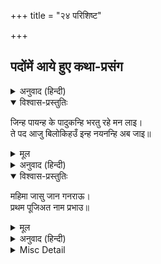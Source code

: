 +++
title = "२४ परिशिष्ट"

+++


## पदोंमें आये हुए कथा-प्रसंग


<details><summary>अनुवाद (हिन्दी)</summary>

पद-संख्या ३—कालकूट-विष—  
देवता और असुरोंने एक बार मेरु-पर्वतकी मथानी और शेषनागका दण्ड बनाकर समुद्रका मन्थन किया। उसमें सबसे पहले हलाहल विष निकला और उसने दसों दिशाओंको अपनी ज्वालासे व्याप्त कर दिया। फिर तो देवता और असुर सभी त्राहि-त्राहि करने लगे। सबोंने मिलकर विचारा कि बिना भक्तवत्सल भगवान् शंकरके इस महाघातक विषसे त्राण पाना कठिन है। इसलिये उन्होंने एक साथ आर्त्त-स्वरसे भगवान् शंकरको पुकारा। भक्त-आर्तिहर करुणामय भगवान् शंकर शीघ्र ही प्रकट हुए और उनको भयभीत देखकर हलाहल विषको उठाकर पान कर गये। परन्तु शीघ्र ही उन्हें स्मरण हुआ कि हृदयमें तो ईश्वर अपनी अखिल सृष्टिके साथ विराजमान हैं, इसलिये उन्होंने उस विषको कण्ठसे नीचे नहीं उतरने दिया। उस विघ्नके प्रभावसे उनका कण्ठ नीला हो गया और दोषपूर्ण वह विष भगवान् का भूषण बन गया तभीसे शिव ‘नीलकण्ठ’ कहलाने लगे।  
त्रिपुर-वध—  
तारक नामका एक असुर था। उसके तीन पुत्र हुए—तारकाक्ष, विद्युन्माली और कमललोचन। उन तीनोंने महाघोर तप करके ब्रह्माजी और शिवजीको प्रसन्न किया तथा उनसे अन्तरिक्षके तीन पुरोंका अधिकार प्राप्त किया। अधिकारमदसे उन्मत्त वे असुर फिर नाना प्रकारके अत्याचार करने लगे। उनके उपद्रवसे सारा विश्व काँप उठा और देवतालोग पीड़ित हो उठे। अन्तमें सबोंने मिलकर विष्णुभगवान् की अध्यक्षतामें भगवान् शंकरका स्तवन किया। शिवजी शीघ्र प्रकट हुए और एक ही बाणमें तीनों पुरोंका विध्वंस कर तीनों राक्षसोंका नाश किया। तबसे इनका नाम ‘त्रिपुरारि’ पड़ा।  
काशी-मुक्ति—  
काशीमें मृत्यु-समय जीवमात्रको श्रीशंकर ‘राम-नाम’ का मन्त्र देते हैं, जिससे उनकी मुक्ति हो जाती है।  
कामरिपु (मदन-दहन)—  
सती-दाहके पश्चात् भगवान् शंकर हिमालय-पर्वतके प्रान्तरमें एक निर्जन स्थानमें समाधिमग्न हो गये। उसी समय सतीने पार्वतीके रूपमें हिमाचल नामक पर्वतराजके घर जन्म लिया। उधर तारकासुरके अत्याचारके मारे समस्त देवताओंके साथ इन्द्रके नाकोंदम आ गया। तारकासुरके वधके विषयमें यह निश्चय था कि यह महादेवके पुत्रके द्वारा मारा जायगा। परन्तु भगवान् शंकर समाधिमग्न थे, इसलिये उन्हें बड़ी चिन्ता हुई। क्योंकि तारकासुरका अत्याचार असह्य हो रहा था। अतः उन्होंने कामदेवको महादेवका ध्यान तोड़नेके लिये भेजा।  
इधर पार्वती, किशोरावस्थाको प्राप्त हो तथा नारदमुनिके मुखसे यह भविष्यवाणी सुनकर कि भूतभावन महादेव ही उसके पति होंगे, नित्य उसी हिमालय-पर्वतपर ध्यानावस्थित शंकरकी पूजा करने जाती थी। एक दिन जैसे ही पार्वती श्रीशंकरके चरणोंमें सुमन-अर्घ्य दे रही थी कि कामदेव अपने सहचर वसन्तको लेकर पहुँचा। उसने पुष्प-बाणको चढ़ाकर चाहा कि भगवान् शंकरको निशाना बनावें कि इतनेमें महादेवकी समाधि टूटी और उन्होंने सामने कामदेवको पुष्प-बाण चढ़ाते हुए देखा। यह देखना ही था और उधर देवता अन्तरिक्षमें यह कहनेहीको थे कि ‘प्रभो! क्रोधको शान्त कीजिये, शान्त कीजिये’ कि इतनेमें शंकरका तीसरा नेत्र खुला और कामदेव जलकर भस्म हो गया। तभीसे शिवका ‘कामारि’, ‘मदनरिपु’ आदि नाम पड़ा।  
७—गुणनिधि-उद्धार—  
गुणनिधि नामका एक ब्राह्मण बड़ा चोर था। वह एक दिन किसी शिव-मन्दिरमें सोनेके घंटेको चुरानेके लिये गया। घंटा कुछ उँचे था और वह आसानीसे वहाँतक पहुँच न पाता था; इसलिये वह शिवलिंगपर चढ़ गया। इतनेमें भोलेबाबा वहाँ प्रकट हो गये और बोले—‘वर माँग, हम तुझपर अत्यन्त प्रसन्न हैं। तूने आज मुझपर अपना सब कुछ चढ़ा दिया है।’ भगवान् शंकरकी कृपासे गुणनिधि शिवलोकका अधिकारी हुआ।  
१०—हरिचरण-पूत—गंगा—  
एक बार विष्णुभगवान् वामनरूप धारण कर राजा बलिके द्वार गये और उससे उन्होंने तीन पग पृथ्वी दानमें माँगी तथा दानमें प्राप्त तीन पग पृथ्वी नापनेके लिये अपना विशाल ब्रह्माण्डव्यापी शरीर बनाया। उस समय ब्रह्माजीने भगवान् के उन चरणोंको धोकर अपने कमण्डलुमें रख लिया था, वही जल गंगाके प्रवाहके रूपमें अवतरित हुआ। इसी कारण गंगाको ‘हरिचरण-पूत’ कहा गया है।  
१२—पाथोधि-घटसंभव—  
समुद्रके किनारे एक जोड़ा टिटिहरीका रहता था। उनके अंडे समुद्र बराबर बहा ले जाता था। सन्तान-वियोगसे एक बार उनको समुद्रके ऊपर क्रोध हो आया और अपने चोंचमें बालू भर-भरकर वे लगे समुद्रको भरनेकी चेष्टा करने। उसी अवसरपर अगस्त्य ऋषि कहींसे वहाँ आ निकले और पक्षियोंकी आर्त्तदशाको देखकर उनका हृदय दयासे द्रवित हो उठा। उन्होंने तत्काल ही उन्हें सान्त्वना देते हुए समुद्रको उठाकर ‘ॐ राम’ मन्त्रका उच्चारण तीन बार करते हुए आचमन कर लिया।  
१५—असुर-नाशिनी—  
मार्कण्डेयपुराणमें महिषासुर, चण्ड-मुण्ड और शुम्भ-निशुम्भ नामक प्रबल पराक्रमी तथा घोर कर्म करनेवाले दैत्योंकी कथा मिलती है। इनसे एक बार जब त्रिलोकी त्रस्त होकर त्राण पानेके लिये अति व्याकुल हो उठी, तब सब देवताओंने ब्रह्मा, विष्णु और महेशके साथ भगवती महामाया आदिशक्तिकी स्तुतिकर आह्वान किया। महामायाने प्रकट होकर इन असुरोंका संहारकर त्रिलोकीकी प्रजाके दुःखको दूरकर देवताओंको निर्भय किया।  
१७—भगीरथ-नंदिनी—  
सूर्यवंशमें सगर नामके महाऐश्वर्यशाली राजा हो गये हैं, उन्होंने ही समुद्रको खनवाया था, जिससे उसका नाम सागर पड़ा। महाराज सगरकी दो रानियाँ थीं। एकसे अंशुमान् पैदा हुए और दूसरीसे साठ हजार पुत्र उत्पन्न हुए। महाराज सगरके प्रतापसे देवराज इन्द्र बहुत ही भयभीत रहता था और उनसे ईर्ष्या किया करता था। महाराज सगरके अश्वमेधयज्ञके स्वच्छन्द विचरनेवाले घोड़ेको उसने चुराकर योगेश्वर कपिलमुनिके आश्रमपर बाँध दिया। उसे खोजनेके लिये सगरके साठ हजार पुत्र निकले और मुनिके आश्रमपर घोड़ेको बँधा देख उन्हें कुवाच्य कहा। इससे क्रोधित हो मुनिने योगबलसे उन्हें भस्म कर दिया। महाराज अंशुमान् के पौत्र भगीरथ हुए, उन्होंने महातप करके पतितपावनी श्रीगंगाजीको भूतलपर लाकर उन लोगोंका उद्धार किया। इसीसे श्रीगंगाजीको ‘भागीरथी’ या ‘भगीरथ-नन्दिनी’ आदि नामोंसे पुकारते हैं।  
१७—जह्नु-बालिका—  
जब महाराज भगीरथ गंगाजीको अपने रथके पीछे-पीछे भूलोकमें ला रहे थे, उस समय गंगाका प्रवाह जह्नु मुनिके आश्रमसे होकर निकला। मुनि ध्यानावस्थित थे, प्रवाहको आते देख उन्होंने उसे उठाकर पी लिया। पीछे महाराज भगीरथने उनकी स्तुतिकर उनको प्रसन्न किया। तब मुनिने जगत् के हितार्थ गंगाजीको अपने जंघेसे निकाल दिया। तभीसे गंगाजीका नाम ‘जह्नु-सुता’, ‘जाह्नवी’ पड़ा।  
१८—त्रिपुरारिसिरधामिनी—  
जब महाराज भगीरथने ब्रह्मलोकसे गंगाजीको प्राप्त कर लिया, तब यह कठिनाई सामने आयी कि यदि गंगाजीकी धारा वहाँसे सीधे भूलोकपर गिरेगी तो उससे भूलोक जलमग्न हो जायगा। इसलिये उन्होंने भव-भय-हारी भगवान् शंकरकी स्तुति की और शंकरजीने ब्रह्मलोकसे अवतरित होती हुई गंगाकी धाराको अपने जटाजालमें रोक लिया। इसीसे श्रीगंगाजीको त्रिपुरारि (शिव)-के मस्तकमें निवास करनेवाली कहा जाता है।  
२२—करनघंट—  
काशीमें एक ब्राह्मण शिवका बड़ा ही अनन्य भक्त था। वह शिवके सिवा और किसी देवताका नाम भी नहीं सुनना चाहता था। इसलिये उसने अपने दोनों कानोंमें दो घण्टे लटका रखे थे जिससे किसी दूसरे देवताका नाम कानोंमें न आने पावे। कोई मनुष्य यदि उसके सामने किसी अन्य देवताका नाम लेता तो वह घण्टा बजाते हुए दूर भाग जाता। इसी कारण उसका नाम ‘करनघंट’ पड़ गया था। वह जिस स्थानपर रहता था वह स्थान आज भी कर्णघण्टाके नामसे पुकारा जाता है।  
२४—बिधिहरिहर—जनमे—  
चित्रकूटमें महर्षि अत्रि और उनकी परम साध्वी पतिव्रता स्त्री अनसूया रहती थी। दोनों पुरुष-स्त्रीने पुत्रकी कामनासे अति कठोर तप किया। और ब्रह्मा, विष्णु और महादेव तीनों नामोंसे पुकार-पुकारकर भगवान् की स्तुति की, तब भगवान् तीनों रूपमें प्रकट हो गये और वर माँगनेके लिये कहा। अनसूयाने यह वर माँगा कि मेरे गर्भसे तुम्हारे समान पुत्र हों। त्रिदेव ‘तथास्तु’ कहकर अन्तर्धान हो गये। पीछे ब्रह्माने चन्द्रमाके रूपमें, विष्णुने दत्तात्रेयके रूपमें और शिवने दुर्वासाके रूपमें जन्म लिया।  
२५—उदित चंड-कर-मंडल-ग्रासकर्त्ता—  
वाल्मीकि-रामायणमें कथा आती है कि एक दिन प्रातःकाल अमावस्याके दिन हनुमान् जी को बहुत भूख लगी थी। उन्होंने उगते हुए लाल रंगके बाल-सूर्यको देखा और फल समझकर उनके ऊपर वे लपके, और एक ही झटकेमें पकड़कर निगल गये। दैवात् उस दिन ग्रहण भी था। बेचारा राहु जब सूर्यको ग्रहण करनेके लिये आया तो देखा चारों ओर अन्धकार है और सूर्यका कहीं पता नहीं। इससे निराश होकर वह इन्द्रके पास पहुँचा और गिड़गिड़ाने लगा कि आज मैं क्या खाऊँगा? सूर्यको तो किसी दूसरेने खा डाला। यह सुनकर इन्द्र राहुको साथ लिये दौड़े। श्रीहनुमान् जी ने जब उन दोनोंको आते देखा तो वे उनको भी खानेके लिये लपके। इसपर इन्द्रने उनकी ठुड्डीपर ऐसा वज्र मारा कि हनुमान् जी मूर्छित हो गये और वज्र भी टूट गया। तभीसे महावीरजीका हनुमान् नाम पड़ा।  
रुद्र-अवतार—  
एक बार शिवजीने श्रीरामचन्द्रजीकी स्तुति की और यह वर माँगा कि ‘हे प्रभो! मैं दास्यभावसे आपकी सेवा करना चाहता हूँ। इसलिये कृपया मेरे इस मनोरथको पूर्ण कीजिये। श्रीरामचन्द्रजीने ‘तथास्तु’ कहा। वही शिवजी श्रीरामावतारमें हनुमान् जी के रूपमें अवतीर्ण होकर श्रीरामचन्द्रजीके सेवकोंमें प्रमुख पदको प्राप्त हुए।  
सुग्रीव-ऋच्छादि-रच्छन-निपुन—  
श्रीहनुमान् जी ने सूर्यनारायणसे शस्त्रास्त्र-विद्याकी शिक्षा पायी थी। इसकी दक्षिणाके स्थानमें श्रीसूर्यनारायणने हनुमान् जी से कहा था कि ‘देखो, हमारे पुत्र सुग्रीवकी तुम सदा रक्षा करना।’ हनुमान् जी ने आजन्म सुग्रीवकी रक्षा की।  
बालि बलसालि बध मुख्य हेतू—  
सीता-हरणके बाद जब भगवान् श्रीरामचन्द्र और लक्ष्मण सीताको ढूँढ़ते-ढूँढ़ते ऋष्यमूक-पर्वतके समीप पहुँचे तो पहले हनुमान् जी ने ही उनसे भेंट की तथा उनको ले जाकर सुग्रीवसे मिलाया और उनमें पारस्परिक मैत्री स्थापन की। यही मैत्री बालिवधका कारण हुई। इसीसे बालिके वधमें मुख्य हेतु श्रीहनुमान् जी  माने जाते हैं।  
सिंहिका-मद-मथन—  
सिंहिका नामकी एक राक्षसी समुद्रमें रहती थी। उस मार्गसे जो जीव आकाशमें जाते थे, उनकी परछाईं जलमें देखकर वह उनको पकड़ लेती थी और खा जाती थी। जब हनुमान् जी सीताकी खोजमें आकाश-मार्गसे लंका जाने लगे तो उस राक्षसीने उनके साथ भी वही व्यवहार करना चाहा। परन्तु हनुमान् जी उसकी चालको समझ गये और उसको एक ही मुष्टि-प्रहारके द्वारा परलोक भेज दिया।  
दसकंठ-घटकरन, बारिद-नाद-कदन-कारन—  
राम-रावण-युद्धके समय जब रावण युद्धमें विजय प्राप्त करनेके लिये अजेय यज्ञका अनुष्ठान करने लगा तो इसकी सूचना विभीषणने श्रीरामकी सेनामें दी और कहा कि यदि रावण इस अनुष्ठानमें सफल हो गया तो उसको मारना फिर अत्यन्त कठिन हो जायगा। इसलिये उसके यज्ञको विध्वंस करना चाहिये। श्रीहनुमान् जी ने इस कार्यका भार अपने ऊपर लिया और वे वानरोंकी एक सेना लेकर वहाँ पहुँच गये तथा उस यज्ञको विध्वंस कर दिया। इसके पश्चात् रावण युद्ध-भूमिमें लड़नेके लिये आया और मारा गया। इस प्रकार श्रीहनुमान् जी  उसकी मृत्युके कारण बने। कुम्भकर्णको रणमें बलरहित करनेमें भी श्रीहनुमान् जी  ही कारण थे।  
मेघनादने जब लक्ष्मणजीको शक्तिबाण मारा था तो वे मूर्च्छित हो गये। उनकी मूर्च्छाको दूर करनेके लिये हनुमान् जी ही धौलागिरिके साथ संजीवनी-बूटी लाये थे और उस बूटीके द्वारा मूर्च्छासे उठनेपर दूसरे ही दिन लक्ष्मणजीने मेघनादको मारा था, इसी कारण श्रीहनुमान् जी  मेघनादके वधके कारण माने जाते हैं।  
कालनेमि-हंता—  
यह रावणके पक्षका महाधूर्त राक्षस था। जब हनुमान् जी  लक्ष्मणजीकी मूर्च्छा हटानेके लिये संजीवनी-बूटी लाने गये थे तो रास्तेमें इसने साधुका वेष धारण कर उनको छलना चाहा। हनुमान् जी को उसकी माया मालूम हो गयी और तुरंत ही उन्होंने उसको परलोक भेज दिया। इसीसे हनुमान् जी  कालनेमि-हन्ता कहलाते हैं।  
२८—भीमार्जुन-व्यालसूदन-गर्वहर—  
महाभारतमें कथा आती है कि पाण्डवोंके वनवासकालमें एक दिन भीम अपने पराक्रमके मदमें मस्त हुए कहीं जा रहे थे। उनके मार्गमें एक बड़ा भारी बंदर सोया हुआ मिला। भीमके गर्जनसे उसकी आँखें खुल गयीं। भीमने उसे मार्गसे हट जानेके लिये कहा। बंदरने उत्तर दिया—‘भाई! मैं बूढ़ा हो गया हूँ। तुम्हीं जरा मेरी पूँछको हटाकर चले जाओ।’ भीमके सारी शक्ति लगानेपर भी वह पूँछ टस-से-मस नहीं हुई। पीछे जब उन्हें यह मालूम हुआ कि यह कोई सामान्य बंदर नहीं है, बल्कि यह महापराक्रमशाली हनुमान् जी हैं तो उन्होंने नतशिर हो उन्हें प्रणाम किया और क्षमा माँगी। तत्पश्चात् भीमने हनुमान् जी से निवेदन किया कि आप मुझे उस रूपका दर्शन दें जिस रूपसे आपने राम-रावण-युद्धमें भाग लिया था। हनुमान् जी ने कहा कि मेरा वह रूप अत्यन्त ही विकराल है, उसे देखकर तुम डर जाओगे। परन्तु जब गर्वके साथ भीमने बहुत आग्रह किया तो हनुमान् जी  तत्काल ही उस रूपमें प्रकट हो गये। भीमकी आँखें भयके मारे बंद हो गयीं और वे थर-थर काँपने लगे। हनुमान् जी की महिमा देखकर उनका गर्व दूर हो गया और वे उनके चरणोंमें गिर पड़े।  
महाभारतके युद्धमें अर्जुनके रथकी ध्वजापर हनुमान् जी  बैठे रहते थे। परन्तु यह बात अर्जुनको मालूम न थी। जब अर्जुन और कर्णका सामना हुआ तो अर्जुनके बाणसे कर्णका रथ बहुत दूर चला जाता था परन्तु कर्णके बाणसे अर्जुनका रथ बहुत ही थोड़ा हटता था। तथापि भगवान् अर्जुनके बाणकी प्रशंसा नहीं करते और कर्णके बाणकी प्रशंसा करते थे। इससे अर्जुनके दिलमें यह गर्व होता था कि भगवान् ऐसा क्यों कहते हैं। अन्तर्यामी भगवान् श्रीकृष्ण यह सब जानते थे। एक बार उन्होंने हनुमान् जी से रथकी ध्वजासे अलग हो जानेका इशारा किया। उनके हटते ही जैसे कर्णका बाण छूटा, अर्जुनका रथ कोसों दूर जा गिरा। इससे अर्जुनको बड़ा ही आश्चर्य हुआ और उन्होंने भगवान् से इसका कारण पूछा। भगवान् ने बतलाया कि ‘हनुमान् के पराक्रमसे ही तुम्हारा रथ स्थिर रहता है, वे रथकी ध्वजापरसे हट गये हैं। यदि मैं भी यहाँ न रहता तो न जाने तुम्हारा रथ कहाँ चला जाता।’ भगवान् की इस बातसे अर्जुनका गर्व दूर हो गया।  
गरुड़जीको अपने तेज चलनेपर बड़ा ही गर्व था। एक बार भगवान् श्रीकृष्णने श्रीहनुमान् जी को बहुत शीघ्र बुला लानेके लिये गरुड़को भेजा। गरुड़जी वहाँ गये और उन्होंने हनुमान् जी को साथ चलनेके लिये कहा। हनुमान् जी  बोले, आप चलिये, मैं अभी आता हूँ, गरुड़ने समझा देरसे आवेंगे, इसलिये कहा, साथ ही चलिये, हनुमान् जी  बोले, मैं राम-कृपासे आपसे आगे पहुँच जाऊँगा। इसपर गरुड़को बड़ा ही आश्चर्य हुआ और वे खूब तेजीसे चले। भगवान् के सामने पहुँचनेपर वे क्या देखते हैं कि हनुमान् जी पहलेहीसे वहाँ विराजमान हैं। यह देखकर गरुड़जीका गर्व जाता रहा।  
संपाति—  
संपाति गीधराज जटायुके बड़े भाई थे। एक दिन दोनों भाई होड़ा-होड़ी सूर्यको छूनेके लिये आकाशमें उड़े। जटायु तो बुद्धिमान् थे, वे सूर्यके उत्तापके भयसे सूर्यमण्डलके समीप न जाकर लौट आये, परन्तु संपातिको अपने पराक्रमका घमंड था, वे आगे बढ़ते ही गये और सूर्यके समीप पहुँचते ही उत्तप्त किरणोंसे उनके पंख झुलस गये और वे माल्यवान्-पर्वतपर धड़ामसे आ गिरे। फिर जब सुग्रीवकी आज्ञासे सीताजीकी खोजमें वानर और रीक्ष निकले और उस पर्वतपर पहुँचे तो संपातिने ही उन्हें सीताजीका पता बताया। हनुमान् जी की कृपासे संपातिके पंख जम गये और उनके नेत्रोंमें ज्योति आ गयी तथा उन्हें दिव्य शरीर प्राप्त हो गया।  
२९—महानाटक-निपुन—  
श्रीहनुमान् जी बड़े भारी विद्वान् और गायनाचार्य थे, सूर्यभगवान् से उन्होंने सब विद्याएँ पढ़ी थीं। कहा जाता है कि श्रीहनुमान् जी ने एक महानाटक लिखकर श्रीराम-चरित्रका विस्तृत वर्णन किया था। परन्तु उसके सुननेका कोई अधिकारी न पाकर उसे उन्होंने समुद्रमें फेंक दिया। उसीके यत्र-तत्र बिखरे कुछ अंशोंको दामोदर मिश्रने संकलन करके वर्तमान ‘हनुमन्नाटक’ की रचना की है।  
३९—संजीवनी-समय—  
जब हनुमान् जी हिमालय-पर्वतसे संजीवनी-बूटी लेकर आकाश-मार्गसे अत्यन्त तीव्र गतिसे लौटे आ रहे थे उस समय भरतने उन्हें देखकर समझा कि कोई मायावी राक्षस जा रहा है। इसलिये उन्होंने एक बाण चलाया जो हनुमान् जी को लगा और वह हा राम! हा राम! कहते हुए जमीनपर गिर पड़े। ‘राम’ शब्द सुनकर भरतको बड़ा दुःख हुआ और उन्होंने दौड़कर हनुमान् जी को उठा हृदयसे लगा लिया। इसी समय उनकी बाण चलानेकी महिमा जाननेमें आयी।  
४०—लवणासुर—  
लवणासुर मथुराका अनाचारी प्रतापी असुर राजा था। इसके अत्याचारोंसे गौ, ब्राह्मण और तपस्वीजन त्राहि-त्राहि करने लगे। जब महाराजा श्रीरामचन्द्रजीके यहाँ उनकी फरियाद आयी तो शत्रुघ्नने महाराजसे लवणासुरको दण्ड देनेके लिये स्वयं जानेकी आज्ञा माँगी। और आज्ञा प्राप्त होनेपर मथुरा जाकर उन्होंने अपने प्रबल पराक्रमसे लवणासुरका नाश कर प्रजाको सुखी किया।  
४३—रिषि-मख-पाल—  
विश्वामित्रमुनिके आश्रमके समीप राक्षसोंने बहुत उत्पात मचा रखा था। वे तपस्यामें अनेकों प्रकारसे विघ्न डालते थे। उनके उपद्रवसे व्याकुल होकर विश्वामित्रमुनि अयोध्यामें महाराज दशरथके दरबारमें आये और महाराजसे अपने यज्ञकी रक्षाके लिये श्रीराम-लक्ष्मणको माँगा। महाराज अपने प्राणप्रिय पुत्रोंको पहले तो अलग करना नहीं चाहते थे, परन्तु महामुनि महर्षि वसिष्ठकी अनुमतिसे उन्होंने श्रीराम-लक्ष्मणको विश्वामित्रमुनिके सुपुर्द किया। श्रीरामचन्द्रजीने लक्ष्मणको साथ लेकर मुनिके यज्ञकी रक्षा की और ताड़का, सुबाहु प्रभृति राक्षसोंको, जो यज्ञ-ध्वंस किया करते थे, मार डाला।  
मुनिबधू-पापहारी—  
गौतम-ऋषिकी पत्नी अहल्या परम रूपवती थी। उसके सौन्दर्यको देखकर इन्द्रका मन मोहित हो गया और एक दिन सायंकाल जब गौतम-ऋषि सन्ध्या-वन्दनके निमित्त बाहर गये थे उसी समय इन्द्र गौतमका रूप धारण कर अहल्याके पास गया और उससे अपनी अभिलाषा प्रकट की। कुसमय समझकर पहले तो उसने अस्वीकार किया पर पीछे पति-आज्ञा समझकर उसने स्वीकार कर लिया। इतनेहीमें गौतम-ऋषि आ गये। उन्होंने योगदृष्टिसे सारा रहस्य जान लिया और क्रोधित होकर इन्द्रको शाप दिया कि ‘जा तेरे सहस्र भग हो जायँ।’ तथा अहल्याको शाप दिया कि ‘तू पत्थरकी हो जा।’ पीछे जब उनका क्रोध शान्त हुआ तो उन्होंने दोनोंके शापका इस प्रकार प्रतिकार बतलाया कि श्रीरामचन्द्रजीके चरण-स्पर्शसे अहल्याका उद्धार होगा और जब श्रीरामचन्द्रजी शिवके धनुषको तोड़ेंगे, उस समय इन्द्रके सहस्र भग सहस्र नेत्रोंके रूपमें परिणत हो जायँगे।’  
काक-करतूति-फलदानि—  
एक दिन चित्रकूटमें इन्द्रका पुत्र जयन्त श्रीरामचन्द्रजीका बल देखनेकी इच्छासे कौएका रूप धारण कर सीताजीके पैरोंमें चोंच मारकर भागा। श्रीरामचन्द्रजीने पैरोंसे रक्त प्रवाहित होते देख सींकके बाणसे उसे मारा। जयन्त भागने लगा और बाण उसके पीछे लगा। वह सम्पूर्ण ब्रह्माण्डमें भागता फिरा परन्तु कहीं भी उसे शरण नहीं मिली। लाचार होकर वह श्रीरामचन्द्रजीके शरणमें आ गिरा। भगवान् ने उसके प्राण तो नहीं लिये पर उसकी एक आँख ले ली।  
४९—कालिय—  
यमुनाजीमें एक बड़ा ही भयंकर सर्प रहता था। उसका नाम कालिय था। उसके विषके मारे वहाँका जल सदा खौलता रहता था। श्रीकृष्णभगवान् ने उसके मस्तकोंपर नृत्य करके उसे वहाँसे हटनेके लिये विवश कर दिया। पीछे वह यमुनाजीको छोड़कर समुद्रमें चला गया। यह कथा श्रीमद्भागवतमें मिलती है।  
अंधक—  
अन्धक बड़ा उपद्रवी और बलवान् दैत्य था। यह हिरण्याक्षका पुत्र था। ब्रह्माजीकी आराधना करके इसने यह वरदान प्राप्त किया था कि ‘जब मुझे ज्ञानकी प्राप्ति हो जाय तब ही मेरा शरीरान्त हो, नहीं तो मैं सदा जीता रहूँ।’ यह वरदान प्राप्त कर उसने त्रिलोकीको जीत लिया। उसके भयसे देवता मन्दराचल-पर्वतपर चले गये। यह वहाँ भी पहुँचकर उनको त्रसित करने लगा। इसपर देवता त्राहि-त्राहि करने लगे और आर्तस्वरसे उन्होंने महादेवजीको पुकारा। महादेवजीके साथ अन्धकासुरका बड़ा भयंकर युद्ध हुआ, अन्तमें महादेवजीने उसे एक त्रिशूल मारा। जिससे वह असुर वहीं बैठकर महादेवजीके ध्यानमें मग्न हो गया। महादेवजीने कहा कि ‘वर माँग।’ उसने यह वर माँगा कि ‘हे प्रभो! मुझे आपकी अनन्य भक्ति प्राप्त हो।’ यह कथा ‘शिवपुराण’ में है।  
दच्छ-मख—  
दक्ष प्रजापतिकी एक कन्याका नाम सती था, इनका विवाह शिवजीके साथ हुआ था। एक बार ब्रह्माजीकी सभामें सब देवता विराजमान थे, वहाँ दक्ष प्रजापति पहुँचे। उनकी अभ्यर्थनाके लिये समस्त देवता उठ खड़े हुए, परन्तु ब्रह्माजीके साथ शिवजी बैठे ही रह गये। इससे दक्ष प्रजापतिको बड़ा क्रोध हुआ और उन्होंने इसका बदला लेनेके उद्देश्यसे एक यज्ञ किया। उस यज्ञमें शिवजीके अतिरिक्त सब देवता बुलाये गये। जब यह समाचार सतीको मिला तो वह शिवजीकी अनुमतिके बिना ही अपने पिताके घर चली गयी और वहाँ पहुँचकर जब यज्ञमें शिवजीका भाग उसने न देखा तो क्रोधके मारे योगाग्निमें जलकर भस्म हो गयी। यह समाचार सुनकर शिवजीने वीरभद्रको यज्ञ-विध्वंस करनेके लिये भेजा। वीरभद्रने वहाँ जाकर यज्ञ-विध्वंस किया।  
५४—वेदगर्भ......कर्ता—  
ब्रह्माजीके पुत्र सनकादिने एक बार अपने पितासे पराविद्यासम्बन्धी कुछ प्रश्न पूछे। जब ब्रह्माजी उन प्रश्नोंका यथेष्ट उत्तर न दे सके तो उन्हें अपने ज्ञानपर बड़ा गर्व हुआ। ब्रह्माजीने उनके हृदयकी बात जानकर श्रीविष्णुभगवान् का स्मरण किया और विष्णुभगवान् वहाँ शीघ्र ही हंसके रूपमें प्रकट हो गये। फिर सनकादिने उस हंससे पूछा कि ‘तू कौन है?’ इसी प्रश्नपर हंसभगवान् ने सारी पराविद्याका सारांश कह सुनाया। उसे सुनकर सनकादिका अभिमान जाता रहा। निम्बार्क-सम्प्रदायवाले इसी हंसभगवान् को अपने सम्प्रदायका आदि आचार्य मानते हैं।  
५६—भूमि-उद्धरन—  
सत्ययुगमें हिरण्यकशिपु और हिरण्याक्ष नामक दो महाप्रतापी असुर हो गये हैं। यह दोनों भाई थे। हिरण्याक्ष भूमिको चुराकर पातालमें ले गया। भगवान् ने शूकर-रूप धारण कर हिरण्याक्षको मारा और भूमिका उद्धार किया। इससे भगवान् भूमिके उद्धारक माने जाते हैं। इसके सिवा जब-जब इस पृथ्वीपर पापियोंका अत्याचार बढ़ता है और पृथ्वी घबड़ा उठती है तब-तब भगवान् अवतार लेकर पापियोंका नाश कर भूमिका उद्धार करते हैं।  
भूधरनधारी—  
यह कथा तो प्रसिद्ध ही है कि जब भगवान् श्रीकृष्णके कहनेसे व्रजवासियोंने इन्द्रकी पूजा रोक दी तो इन्द्र व्याकुल होकर प्रलयमेघको लेकर व्रजपर चढ़ आये। सात दिनतक लगातार मूसलाधार वृष्टि होती रही। उस समय भगवान् श्रीकृष्णने गौओं और गोपियोंकी रक्षाके लिये गोवर्धनपर्वतको कनिष्ठिका-अँगुलीपर उठाकर उसको छाता बनाकर व्रजकी रक्षा की थी। तभीसे भगवान् ‘भूधरनधारी’ (गिरिधारी) नामसे पुकारे जाते हैं।  
५७—वृत्रासुर—  
वृत्रासुर बड़ा प्रतापी असुर था। यह असुर होते हुए भी परम भक्त था। इसने इन्द्रके साथ युद्ध करते समय भक्तिका बड़ा ही सुन्दर वर्णन किया है। भागवतमें यह प्रसंग देखने लायक है। इसीके मारनेके लिये देवगण दधीचि-ऋषिके पास उनकी हड्डियाँ माँगने गये थे और उस परम दानी ऋषिने देवोंके उपकारमें अपने शरीरका त्याग किया था। उन्हीं हड्डियोंमेंसे एकसे वज्र बना था जो इन्द्रका प्रमुख अस्त्र है। उसी वज्रसे इन्द्रने वृत्रको मारा था।  
बान—  
वाणासुर राजा बलिका पुत्र था। इसके सहस्र बाहु थे। यह शिवजीका परम भक्त था। इसकी पुत्री ऊषा परम सुन्दरी थी। वह स्वप्नमें श्रीकृष्णभगवान् के पौत्र अनिरुद्धका रूप देखकर मोहित हो गयी और अपनी सखी चित्रलेखाके चित्रोंद्वारा उसका पता जानकर उसे चुपकेसे अपने अन्तःपुरमें मँगा लिया। जब यह बात वाणासुरको मालूम हुई तो उसने अनिरुद्धको कैद कर लिया। इसपर वाणासुर और भगवान् श्रीकृष्णमें बड़ा घोर युद्ध हुआ। शिवजी वाणासुरकी ओरसे इस युद्धमें लड़ रहे थे। जब वाणासुरके सब बाहु कट गये, केवल चार ही बच रहे तब वह भगवद्भक्त हो गया। शिवजीके स्तवनसे भगवान् ने उसे अभय कर दिया। तत्पश्चात् अनिरुद्ध और ऊषाका विवाह हुआ। यह कथा भी श्रीमद्भागवतमें आती है।  
मय—  
मय नामक दानव बड़ा ही कला-कुशल था। इसके कलाकी प्रशंसा महाभारत, रामायण आदि धर्म-ग्रन्थोंमें यत्र-तत्र मिलती है। स्वर्णपुरी लंकाका निर्माण इसीने किया था। महाभारतमें इन्द्रप्रस्थके अपूर्व नगरका निर्माता भी यही मय दानव था। यह भगवद्भक्त था।  
द्विजबंधु—  
द्विजबंधुका अभिप्राय अजामिलसे है। यह बड़ा ही दुराचारी और महापातकी ब्राह्मण था। इसके छोटे लड़केका नाम नारायण था। जब मरते समय यमदूत इसकी मुश्कें बाँधने लगे तो यह भयभीत होकर आर्त्तस्वरसे ‘नारायण-नारायण’ पुकारने लगा। इस पुकारसे उसका पुत्र तो नहीं आया, पर भगवान् नारायणके दूत वहाँ आ पहुँचे। उन्होंने हठपूर्वक यमदूतोंसे यह कहकर उसका पिण्ड छुड़ाया कि ‘यह परम वैष्णव है, इसने बड़े ही आर्त्तस्वरसे भगवान् का नामोच्चारण किया है।’  
६०—मारकंडेय.......प्रलयकारी—  
मार्कण्डेय-ऋषि बचपनसे ही बड़े वीर्यवान् और तपोनिष्ठ थे। उनकी उग्र तपस्याको देखकर इन्द्र भी भयभीत हो गये थे और उसमें विघ्न उपस्थित करनेके विचारसे कामदेवको अपनी सारी सेनाके साथ भेजा था। परन्तु कामदेव कोटि कला करके भी अपने प्रयत्नमें सफल नहीं हुए। इसके बाद भगवान् नर-नारायणरूपसे उनके सम्मुख उपस्थित हुए और उनसे वर माँगनेके लिये कहा। मार्कण्डेयमुनिने भगवान् की माया देखनेकी इच्छा प्रकट की। फलस्वरूप उन्हें सारा ब्रह्माण्ड जलमग्न होते हुए दिखलायी दिया।  
७८—बिटप—  
एक बार कुबेरके पुत्र नलकूबर और मणिग्रीवने प्रमादवश नारदजीकी उपेक्षा कर दी। इसपर नारदजीने उन्हें शाप दिया कि ‘तुमलोग बड़े ही जडबुद्धि हो, जाओ वृक्ष हो जाओ।’ पीछे जब उन लोगोंने प्रार्थना की तब दयालु नारदमुनिने शापोद्धारनिमित्त कह दिया कि ‘गोकुलमें जब भगवान् श्रीकृष्णका अवतार होगा तो उनके चरणोंके स्पर्शसे तुम्हारा उद्धार हो जायगा।’ यह दोनों भाई नारदके शापसे गोकुलमें अर्जुन-वृक्ष बन गये। एक दिन यशोदाजीने किसी अपराधके कारण बालक श्रीकृष्णको ऊखलसे बाँध दिया। (भगवान् रेंगते हुए, जुड़े हुए वृक्षोंके पास जा पहुँचे और वृक्षोंको, बीचमें ऊखलको अड़ाकर ऐसा झटका दिया कि तुरंत दोनों वृक्ष गिर पड़े और वृक्ष-रूप त्यागकर दिव्य यक्षरूपसे भगवान् की स्तुति करने लगे। भगवान् ने उन्हें मुक्ति प्रदान कर दी।  
८३—तरॺो गयंद जाके एक नाँय—  
एक बार एक तालाबमें एक बड़ा भारी मतवाला हाथी हथिनियोंके साथ जलविहार कर रहा था। इतनेमें एक ग्राहने आकर उसका पैर पकड़ लिया। हाथीने अपने पैरको छुड़ानेके लिये सारी शक्ति लगा दी पर ग्राहने पैर न छोड़ा, न छोड़ा। वह उसे गहरे जलमें खींचने लगा। जब वह हाथी निराश हो गया तो उसने आर्त्तभावसे भगवान् को पुकारा। उसके मुँहसे ‘हरि’ नाम निकलना था कि भक्त-भयहारी प्रभु अपने वाहन गरुड़को छोड़कर शीघ्र वहाँ उपस्थित हो गये और उन्होंने ग्राहको मारकर उस हाथीके दुःखको दूर किया। श्रीमद्भागवतके आठवें स्कन्धमें यह कथा ‘गजेन्द्रमोक्ष’ नामसे विस्तारपूर्वक लिखी गयी है।  
८६—सुरुचि—  
राजा उत्तानपादकी दो रानियाँ थीं—सुरुचि और सुनीति। राजा सुरुचिको ही अधिक मानते थे। दोनों रानियोंके दो पुत्र थे। एक दिन सुनीतिका पुत्र ध्रुव सुरुचिके लड़केके सामने राजाकी गोदमें जा बैठा। सुरुचिसे यह देखा न गया। वह दौड़ी आयी और उसको डाँट-फटकार बताते राजाकी गोदसे उतार दिया। वह रोता हुआ अपनी माँके पास गया। उसकी माँने दीनबन्धु अशरणशरण भगवान् के गुणोंका वर्णन कर ध्रुवके मनको भगवान् की ओर लगा दिया। पीछे बालक ध्रुवने बाल्य-जीवनमें ही घोर तपस्या कर प्रभुको प्रसन्न कर राज्य और परमपद प्राप्त किया।  
८७—रिपु राहु—  
जब समुद्र-मन्थनके समय समुद्रसे अमृत निकला तो दैत्य और देवता उसके लिये आपसमें लड़ने लगे। विष्णुभगवान् ने मोहिनी-रूप धारण कर अमृतके घड़ेको अपने हाथमें ले लिया। दैत्य उनके रूपपर मोहित हो गये, उन्हें अमृतका ध्यान ही नहीं रहा। एक ओर देवता और दूसरी ओर दैत्य बैठ गये। अमृतका बाँटा जाना देवताओंकी पंक्तिसे प्रारम्भ हुआ। राहु नामका दैत्य विष्णुभगवान् की इस लीलाको समझ गया। वह वेष बदलकर सूर्य-चन्द्रमाके बीच देवताओंमें आकर बैठ गया। मोहिनीने उसे भी अमृत पिला दिया, वह अमर हो गया। परन्तु सूर्य और चन्द्रमाके संकेतसे भगवान् को जब यह मालूम हुआ तो उन्होंने अपने चक्रसे राहुके सिरको धड़से अलग कर दिया। फिर सिर राहु हो गया और धड़ केतु। उसी पुराने वैरसे राहु ग्रहणके द्वारा चन्द्र और सूर्यको कष्ट देता है।  
मृगराज-मनुज—  
प्रह्लादकी कथा प्रसिद्ध ही है। हिरण्यकशिपु नामका एक महाप्रतापी दैत्य हो गया है। उसने घोर तप करके ब्रह्मासे यह वरदान माँगा था कि मैं न नरसे मरूँ न पशुसे, न दिनमें मरूँ न रातमें, न अस्त्रसे मरूँ न शस्त्रसे, न घरमें मरूँ न बाहर। यह वर प्राप्त कर वह अत्यन्त निरंकुश होकर राज्य करने लगा। उसके अत्याचारसे त्रिलोकी काँप उठी। कोई भी मनुष्य जप-यज्ञ, पूजा-पाठ उसके राज्यमें नहीं करने पाता था और जो कोई भगवद्भजन करता उसे वह तरह-तरहकी यन्त्रणा देता। उसका पुत्र प्रह्लाद बड़ा ही भगवद्भक्त था। उसने पिताके कितना ही कहनेपर भी अपनी टेकको नहीं छोड़ा। इसके लिये उसे भाँति-भाँतिकी पीड़ा पहुँचानेका प्रयत्न किया गया। परन्तु सब निष्फल हुआ। एक दिन राजसभामें प्रह्लादको खम्भेमें बाँधकर हिरण्यकशिपु कहने लगा कि ‘अपने भगवान् को दिखला, नहीं तो आज तू मेरे तलवारकी घाट उतरेगा।’ प्रह्लादने कहा कि ‘भगवान् सर्वत्र है, वह खम्भेमें है, तुममें है, मुझमें है, तुम्हारी तलवारमें और इस खम्भेमें भी है।’ इसपर हिरण्यकशिपुने अत्यन्त क्रोधित होकर उसे मारनेके लिये तलवार उठायी ही थी कि भक्त प्रह्लादके वचनको सत्य करने और उसे संकटसे छुड़ानेके लिये भगवान् नरसिंह (आधा मनुष्य और आधा सिंह)-रूपसे खम्भेको फाड़कर निकल आये और हिरण्यकशिपुको दरवाजेपर घसीटकर अपने जंघेपर रखकर अपने नखोंसे उसके कलेजेको फाड़कर मार डाला।  
नर-नारी—  
जब दुर्योधनने जुएमें पाण्डवोंका सर्वस्व जीत लिया और अन्तमें द्रौपदीको भी दाँवपर रखकर जब पाण्डव हार गये, तब उसने दुःशासनके द्वारा द्रौपदीको भरी हुई राजसभामें बुलवाकर नंगा करनेकी आज्ञा दी। उस सभामें भीष्म, द्रोण आदि महामहिम योद्धा तथा पाँचों भाई पाण्डव भी बैठे थे, परन्तु दुर्योधनकी इस आज्ञापर किसीके मुँहसे एक भी शब्द न निकला। दुःशासन द्रौपदीके सिरके केशोंको पकड़कर घसीटता हुआ सभा-मण्डपके बीचमें लाया और उसकी साड़ीको पकड़कर खींचने लगा। दौपदीने करुणापूर्ण नेत्रोंसे सभाकी ओर देखा परन्तु जब कोई भी उसकी सहायताके लिये आगे बढ़ता न दिखायी दिया तो उसने अपनी लाज बचानेके लिये आर्त्तस्वरसे करुणासिन्धु भगवान् को पुकारा। भगवान् श्रीकृष्णने उसकी पुकार सुन ली। (कुरुराज-बन्धु) दुःशासन साड़ीको खींचते-खींचते थक गया परन्तु उसका छोर न लगा। प्रभुकी कृपाके आगे उसकी एक न चली। द्रौपदीकी लाज रह गयी। अर्जुन ‘नर’ ऋषिके अवतार माने जाते थे, इससे द्रौपदीको ‘नर-नारी’ कहा गया है।  
९४—गनिका—  
पिंगला नामकी एक वेश्या थी। एक दिन जब वह शृंगार किये हुए अपने किसी प्रेमीकी प्रतीक्षामें बैठी और आधी राततक वह न आया तो उसे बड़ी ग्लानि हुई। वह सोचने लगी कि जितना समय मैंने इस पापपूर्ण प्रतीक्षामें लगाया उतना यदि भगवान् के भजनमें लगाती तो मेरा उद्धार हो जाता। उसी दिनसे उसने वेश्या-वृत्ति छोड़कर भगवद्भजनमें मन लगाया और भगवान् की कृपासे उसका उद्धार हो गया।  
ब्याध—  
प्राचीन कालमें रत्नाकर नामका एक व्याध था। वह ब्राह्मण-कुलमें उत्पन्न होकर भी व्याधका काम करता था। वह जंगलमें पशुओंका शिकार करनेके सिवा वनके मार्गसे होकर जानेवालोंका सर्वस्व भी छीन लेता था। एक दिन, दैववश, देवर्षि नारद उसी मार्गसे होकर निकले। रत्नाकरने उनको घेर लिया। नारदजीने उससे कहा कि तुम यह घोर कर्म जिनके लिये कर रहे हो, वह तुम्हारे इस पापकर्मके भागी न होंगे। रत्नाकर इसपर अपने कुटुम्बके लोगोंसे इस विषयमें पूछनेके लिये गया। जब उसके परिवारके लोगोंने साफ-साफ कह दिया कि हम तुम्हारे पापके भागी नहीं हैं तो वह नारदजीके पास आकर उनके पैरोंमें गिर पड़ा और क्षमा-याचना करते हुए पूछा कि ‘मेरा अब कैसे उद्धार होगा?’ नारदजीने उसे ‘राम’ मन्त्रका उपदेश दिया। उसने कहा कि मैं राम-मन्त्र नहीं जप सकता, तब देवर्षिने उससे रामका उलटा ‘मरा-मरा’ जपनेको कहा। इसीके प्रतापसे पीछे वही व्याध ‘वाल्मीकि’ मुनिके नामसे प्रसिद्ध हुआ।  
९७—सुरपति कुरुराज, बालिसों.......बैर बिसहते—  
सुरपति—  
एक बार देवर्षि नारदजी स्वर्गसे पारिजात-पुष्प लाकर रुक्मिणीको दे गये। सत्यभामाको उसके लेनेकी इच्छा हुई। परन्तु सौत होनेके कारण रुक्मिणीसे वह माँग नहीं सकती थी और रुक्मिणीके पास वैसे पुष्पका होना भी उससे देखा नहीं जाता था; इसलिये उसने पारिजात-पुष्पके लिये मान किया। यद्यपि उसका यह हठ और मान ईर्ष्यायुक्त होनेके कारण अनुचित था, परन्तु भगवान् ने भक्तिवश उसपर कुछ ध्यान न दिया और स्वर्गमें जाकर इन्द्रसे लड़कर पारिजात-वृक्ष ही उखाड़ लाये और सत्यभामाके भवनके सामने बगीचेमें उसे लगा दिया।  
कुरुराज—  
पाँचों भाई पाण्डवोंका मिलकर द्रौपदीको रख लेना, कौरवोंके साथ जुआ खेलना तथा द्रौपदीको भी दाँवपर रख हार जाना आदि पाण्डवोंके प्रत्यक्ष दोष थे, परन्तु उनकी भक्ति देखकर भगवान् कृष्णने उनके दोषोंपर ध्यान नहीं दिया और उनका पक्ष लेकर कुरुराज दुर्योधनसे वैर बाँध लिया।  
बालि—  
यद्यपि सुग्रीवका भी पक्ष बिलकुल निर्दोष न था तथापि सुग्रीवकी भक्तिके वशमें होकर भगवान् ने इन बातोंका कुछ भी खयाल न करके बालिको मारा और सुग्रीवको राज्य दिलाया।  
९८—जसुमति हठि बाँध्यो—  
एक बार यशोदाजी दही मथ रही थीं। उसी समय बालक श्रीकृष्ण भूखे हुए उनके पास आये, माता उन्हें गोदमें उठाकर प्रेमसे दूध पिलाने लगी, इतनेमें चूल्हेपर चढ़े हुए पात्रमें दूधका उफान आ गया। यशोदाजी श्रीकृष्णको गोदसे नीचे उतारकर उस दूधके पात्रको उतारने लगीं। इससे बालक कृष्ण बहुत रूठ गये और उन्होंने दहीके मटकेको उलट दिया और दूसरे घरमें जाकर ऊखलपर चढ़कर माखन खाने लगे। माताने वापस आकर देखा कि दहीका बर्तन उलटा पड़ा है और श्रीकृष्णका पता नहीं है। वह क्रोधित हो उठी और श्रीकृष्णको सजा देनेके लिये ढूँढ़ने लगी। जब वह उस घरमें पहुँची जहाँ कृष्ण मक्खन खा रहे थे तो कृष्ण माताकी मारके डरसे ऊखलसे उतरकर भागने लगे। माताने उनको पकड़ लिया और लगी रस्सीसे उन्हें ऊखलमें बाँधने। परन्तु जिस रस्सीसे वह बाँधना चाहती थी वही रस्सी छोटी हो जाती, यों तमाम घरभरकी रस्सी लाकर जोड़ दी परन्तु तिसपर भी श्रीकृष्ण न बँध सके। तब थककर उनकी ओर देखकर मुसकराने लगी। कृपामय भगवान् माताकी कठिनाईको देखकर स्वयं बँध गये।  
अम्बरीष—  
महाराज अम्बरीष परम भक्त थे, एकादशी-व्रतके बड़े ही प्रसिद्ध व्रती थे। एकादशीको दुर्वासा-ऋषि उनके घर आये। महाराजने उनको द्वादशीके दिन भोजन करनेका निमन्त्रण दिया, क्योंकि वह द्वादशीको ब्राह्मण-भोजन कराये बिना पारण नहीं करते थे। दुर्वासा-ऋषि स्नान-ध्यान करनेके लिये बाहर गये और उनको वहाँ बहुत देर हो गयी। द्वादशी थोड़ी ही थी, उसके बाद त्रयोदशी हो जाती थी और शास्त्रोंकी यह आज्ञा है कि एकादशी-व्रत करके द्वादशीको पारण करना चाहिये! ब्राह्मणोंकी आज्ञासे इस दोषके परिहारके लिये राजाने एक तुलसीका पत्ता ले लिया। इतनेमें दुर्वासा-ऋषि आ गये और बिना आज्ञा लिये हुए राजाके तुलसीदल ले लेनेपर वे आगबबूला हो गये और उन्होंने क्रोधित हो महाराजको शाप दिया कि ‘तुझे जो यह घमंड है कि मैं इसी जन्ममें मुक्त हो जाऊँगा वह मिथ्या है, अभी तुम्हें दस बार और जन्म धारण करने पड़ेंगे।’ इतना शाप देनेके बाद उन्होंने एक कृत्या नामक राक्षसीको पैदा किया, जो पैदा होते ही अम्बरीषको खानेके लिये दौड़ी। भक्तकी यह दुर्दशा भगवान् से देखी न गयी, उन्होंने शीघ्र सुदर्शन-चक्रको आज्ञा दी। उसने कृत्याको मारकर दुर्वासा-ऋषिका पीछा किया। दुर्वासाजी तीनों लोकोंमें भागते फिरे, पर किसीने उन्हें आश्रय नहीं दिया। अन्तमें वे भगवान् विष्णुके पास गये और उनकी आज्ञासे लौटकर महाराज अम्बरीषके चरणोंपर आ गिरे। राजाने चक्रको स्तवन करके शान्त किया। इसके बाद विष्णुभगवान् ने प्रकट होकर दुर्वासा-ऋषिसे कहा कि आपने हमारे भक्तको शाप दिया है, उसे मैं ग्रहण करता हूँ। उनके बदलेमें मैं दस बार शरीर धारण करूँगा।  
उग्रसेन—  
कंसके पिताका नाम उग्रसेन था। कंस अपने पिताको कैद करके आप राजगद्दीपर बैठा था। उसके अत्याचारोंसे प्रजा त्राहि-त्राहि करती थी। भगवान् कृष्णने कंसको मारकर उग्रसेनको पुनः गद्दीपर बैठाया और आप स्वयं उनके द्वारपाल बने।  
९९—सुदामा—  
सुदामाकी कथा प्रसिद्ध ही है। वह श्रीकृष्णजीके सहपाठी मित्र थे। विद्याध्ययनके अनन्तर यह अत्यन्त दरिद्र हो गये। अपनी स्त्रीके कहने-सुननेपर यह भगवान् श्रीकृष्णसे मिलनेके लिये द्वारका गये। यह इतने दरिद्र थे कि अपने मित्रसे मिलनेके लिये चार मुट्ठी चावल भेंट ले गये थे। भगवान् ने इनका बड़ा ही सम्मान किया और चार मुट्ठी चावलके बदलेमें उन्हें पूर्ण समृद्धिशाली बना दिया।  
१०६—केवट—  
जब भगवान् श्रीरामचन्द्रजी सीता और लक्ष्मणके साथ वन जाते समय गंगाके किनारे पहुँचे और पार जानेके लिये केवटसे नाव माँगी तो उसने प्रेमसे गद्‍गद होकर कहा—‘हे स्वामिन्! मैं आपके मर्मको जानता हूँ। आपके चरणोंको छू करके पत्थर सुन्दर स्त्रीके रूपमें परिणत हो गया। मेरी नाव तो काठकी है, कहीं यह भी मुनिकी स्त्री बन जायगी तो मेरी जीविका ही जाती रहेगी। इसलिये यदि आप पार जाना चाहते हैं तो पहले अपना पैर धोने दीजिये।’ निषादकी भक्ति अपूर्व थी। उसकी भक्तिके ही कारण भगवान् ने उससे अपने चरण धुलाकर कृतार्थ किया।  
शबरी—  
यह जातिकी भीलनी थी। मतंग-ऋषिकी सेवा करते-करते इसे भगवद्भक्तिकी प्राप्ति हो गयी थी। सीताहरणके पश्चात् जब लक्ष्मणजीके साथ भगवान् सीताकी खोजमें वनमें भटक रहे थे तो रास्तेमें भीलनीका आश्रम मिला। उसने भगवान् का बड़ा सत्कार किया तथा प्रेममें बेसुध होकर भगवान् को पहलेसे चख-चखकर देखे हुए पेड़ोंके सुन्दर बेर दिये और भक्तवत्सल भगवान् ने उन्हें सराह-सराहकर खाया। यह कथा प्रसिद्ध ही है।  
गोपिका—  
गोपियोंकी प्रेमाभक्ति प्रसिद्ध है। भगवान् श्रीकृष्णने प्रेमके वशीभूत हो गोपियोंके साथ रास किया था।  
विदुर—  
विदुर दासी-पुत्र थे। परन्तु श्रीकृष्णभगवान् में इनकी अपूर्व भक्ति थी। इसी कारण भगवान् जब हस्तिनापुर गये तो दुर्योधनके घर न जाकर विदुरके आतिथ्यको ही उन्होंने स्वीकार किया। जब भगवान् विदुरके घर पहुँचे उस समय विदुर घरपर नहीं थे। उनकी पत्नीने भगवान् का सत्कार किया। वह केले लेकर भगवान् को खिलाने बैठी परन्तु प्रेममें इतनी बेसुध थी कि केले छीलकर नीचे गिराती गयी और छिलके भगवान् के हाथमें। प्रेमके भिखारी भक्तहियहारी प्रभु उन्हीं छिलकोंको भोग लगाने लगे। भगवान् ने विदुरके कुल-शीलका विचार न कर उनकी भक्तिको ही प्रधानता दी। विदुरके साथ भगवान् का सख्यप्रेम था।  
कुबरी—  
यह कंसकी दासी थी। जब श्रीकृष्णभगवान् मथुरामें कंसके दरबारमें जा रहे थे तो वह रास्तेमें कंसके लिये चन्दनका अवलेप लिये जा रही थी। भगवान् श्रीकृष्णकी वह परम भक्ता थी। भगवान् ने उसके प्रेमके कारण उसके उस चन्दनके अवलेपको अपने शरीरमें लगाया और उसके कुबड़ेपनको दूर कर दिया। कंसको मारकर लौटनेपर भगवान् ने इसके आतिथ्यको स्वीकार किया था।  
१२८—रक्तबीज—  
यह एक महाप्रतापी दैत्य था। इसने घोर तपस्या करके श्रीशिवजीसे यह वरदान प्राप्त किया था कि ‘मेरे शरीरसे जो एक बूँद रक्त गिरे तो उससे सहस्रों रक्तबीज पैदा हों।’ इस वरको प्राप्त कर इसने त्रिलोकीको भयसे कम्पित कर दिया था। सब देवताओंने अन्तमें मिलकर भगवती महाकालीकी स्तुति की। महाकाली प्रकट होकर रक्तबीजसे युद्ध करने लगी। परन्तु जब उसके एक बूँदसे सहस्रों रक्तबीज पैदा होने लगे तो महाकालीने अपनी जीभ इतनी लम्बी बढ़ायी कि जितना रक्त उन रक्तबीज दैत्योंके बदनसे गिरता उसे ऊपर ही चाट जाती। इस प्रकार रक्तबीजका संहार उन्होंने किया। यह कथा दुर्गासप्तशतीमें विस्तारपूर्वक दी गयी है।  
१४५—बिभीषन—  
विभीषणने रावणको समझाया कि ‘श्रीरामचन्द्रजी जगत्-पिता परमात्मा हैं और श्रीसीताजी जगज्जननी हैं। इसलिये तुम जगज्जननी श्रीसीताजीको उनके पास लौटाकर उनसे क्षमा माँगो। वे प्रभु दयालु हैं, तुम्हें क्षमा कर देंगे।’ इस बातको सुनकर रावण बहुत ही क्रोधित हुआ और विभीषणको लात मारकर अपने नगरसे बाहर निकाल दिया। विभीषणने निराश और निराश्रय होकर मनमें कहा—
</details>

<details open><summary>विश्वास-प्रस्तुतिः</summary>

जिन्ह पायन्ह के पादुकन्हि भरतु रहे मन लाइ।  
ते पद आजु बिलोकिहउँ इन्ह नयनन्हि अब जाइ॥
</details>

<details><summary>मूल</summary>

जिन्ह पायन्ह के पादुकन्हि भरतु रहे मन लाइ।  
ते पद आजु बिलोकिहउँ इन्ह नयनन्हि अब जाइ॥
</details>

<details><summary>अनुवाद (हिन्दी)</summary>

इस प्रकार अनन्यभावसे भावित होकर जब विभीषण भगवान् के चरणोंमें आ गिरा तो भगवान् ने उसे प्रेमसे लंकेश कहकर हृदयसे लगाया। प्रभुकी भक्तवत्सलताका यह कैसा उदाहरण है!  
१६२—दस सीस अरपि—  
प्रबल-प्रतापी राजा रावण एक बार कैलास-पर्वतपर जाकर तपस्या करने लगा। वह घोर तप करके अन्तमें अपने सिरको काट-काटकर अग्निमें हवन करने लगा। जब नव सिर काटकर हवन कर चुका और दसवाँ सिर काटनेके लिये खड्ग उठाया तब शंकरजी वहाँ प्रकट हो गये और उन्होंने उससे वर माँगनेके लिये कहा, फलस्वरूप उसे लंकाका राज्य मिला।  
१७४—बलि—  
जब राजा बलिने वामनभगवान् को तीन पग पृथ्वी दान देनेका वचन दे दिया तब शुक्राचार्यने उसको श्रीविष्णुभगवान् के छलके विषयमें बहुत कुछ समझाकर दान देनेसे रोका। परन्तु सत्यसंकल्प राजा बलि अपनी प्रतिज्ञासे तनिक भी न हटा। उस समय उसने अपने गुरु शुक्राचार्यका सत्यके पीछे परित्याग कर दिया।  
२१३—नृग—  
सत्ययुगमें राजा नृग बड़े ही दानी राजा हो गये हैं। वह नित्य एक करोड़ गो-दान किया करते थे। एक बार एक ब्राह्मणको दान दी हुई गाय भूलसे आकर उनकी गायोंमें मिल गयी और उन्होंने उसे अपनी गायोंके साथ दूसरे ब्राह्मणको दान कर दिया। पहला ब्राह्मण अपनी भूली गायको तलाश करता हुआ जब दूसरे ब्राह्मणकी गायोंमें उसे चरते हुए देखा तो उस ब्राह्मणको चोर बताकर अपनी गाय हाँक ले चला। फिर दोनों ब्राह्मणोंमें झगड़ा होने लगा। दोनों लड़ते-झगड़ते राजाके पास पहुँचे और राजाको इंसाफ करनेके लिये कहा। राजा दोनोंकी बातें सुनकर सिर हिलाता रहा। कुछ उसके समझमें न आया कि क्या किया जाय! इसपर वे दोनों ब्राह्मण क्रोधित हो उठे, उन्होंने राजाको शाप दिया कि ‘हे राजन्! तूने हमें धोखा दिया है, इसलिये जा, गिरगिटकी योनिको प्राप्त हो।’ राजा गिरगिट हो गया और बेचारा सहस्रवर्षपर्यन्त द्वारकाके एक कुएँमें पड़ा रहा। श्रीकृष्णावतारमें भगवान् ने उसे कुएँसे निकाला। फिर शापमुक्त होकर वह दिव्य शरीर धारण कर वैकुण्ठ चला गया।  
२१४—पूतना—  
यह पूर्वजन्ममें एक अप्सरा थी। वामनभगवान् का बालस्वरूप देखकर, वात्सल्य-स्नेह-वश, इसकी इच्छा हुई थी कि मैं इस बालकको पुत्र बनाकर अपने स्तनोंका दूध पिलाती। अन्तर्यामी भगवान् उसकी मनोवाञ्छा जान गये। वह अप्सरा किसी घोर पापके कारण पूतना नाम्नी राक्षसी बनी। श्रीकृष्णावतारमें भगवान् ने वत्सवत् उसका स्तन्यपान करते हुए उसे अपने धाम भेज दिया।  
सिसुपाल—  
यह चेदि देशका राजा था। यह बड़ा ही पराक्रमी था। कहते हैं कि रावण ही दूसरे जन्ममें शिशुपाल हुआ। यह बड़ा दुष्ट था। प्रतिदिन सबेरे उठकर भगवान् श्रीकृष्णको सौ गालियाँ दिया करता था। भगवान् कृष्ण उसकी गालियाँ सुनते और सह लेते थे। क्योंकि उसकी माता श्रीकृष्णके पिताकी बहिन थी। और उसने श्रीकृष्णसे यह वर ले लिया था कि वह शिशुपालके सौ अपराधोंको प्रतिदिन क्षमा कर देंगे। एक दिन पाण्डवोंकी सभामें श्रीकृष्णको वह गालियाँ देने लगा। सौ गालियोंतक तो भगवान् ने उसे क्षमा किया। परन्तु जब उसने गाली देना बंद नहीं किया तो भगवान् ने चक्रसुदर्शनसे उसके सिरको काट डाला। देखते-देखते उसकी आत्मज्योति भगवान् के श्रीमुखमें प्रवेश कर गयी।  
व्याध—  
भगवान् श्रीकृष्णके चरणोंमें पद्मके चिह्न देखकर उसे नेत्रका भ्रम हो गया था और उसने हरिण समझकर भगवान् के चरणोंमें तीर मारा था। पीछे जब वह समीप आया और चतुर्भुज भगवान् श्रीकृष्णको देखा तो उसे बड़ा ही दुःख और पश्चात्ताप हुआ। परन्तु भगवान् ने उसे शान्ति प्रदान करते हुए सदेह स्वधामको भेज दिया।  
२२०—परीछितहि पछिताय—  
एक बार महाराज परीक्षित् शिकार खेलते-खेलते निर्जन वनमें निकल गये। वहाँ उन्होंने देखा कि एक काला पुरुष मूसल हाथमें लिये एक गाय और एक लँगड़े बैलको खदेड़ रहा है। जब पूछनेपर मालूम हुआ कि वह काला पुरुष कलियुग है और उसके भयसे पृथ्वी, गाय और धर्म बैलका रूप धारण कर भाग रहे हैं, तो महाराजने क्रोधित होकर तलवार निकाल ली और कलियुगको मारनेके लिये दौड़े। इसपर वह काला पुरुष भयभीत होकर महाराजके चरणोंपर गिर पड़ा। महाराजने उसे शरणागत जानकर छोड़ दिया और चौदह स्थानोंमें रहनेके लिये उसे अभय कर दिया। उन स्थानोंमें एक स्वर्ण भी था। महाराजके सिरपर सोनेका मुकुट था, इसलिये कलिने उसपर अपना आसन जमाया। महाराज जब उधरसे लौटे तो भूख-प्याससे व्याकुल हो एक ध्यानावस्थित ऋषिके आश्रममें पहुँचे और ऋषिको पुकारने लगे। जब कुछ उत्तर न मिला तो महाराज ऋषिको पाखण्डी समझकर उनके गलेमें एक मरा हुआ सर्प डालकर वहाँसे चले गये। जब उस ऋषिके पुत्रको यह समाचार मालूम हुआ तो उसने शाप दिया कि ध्यानावस्थित मेरे पिताके गलेमें मृत सर्प डालकर तिरस्कार करनेकी चेष्टा करनेवाला मदान्ध राजा आजसे सातवें दिन तक्षक सर्पके काटनेसे मर जायगा। महाराजा परीक्षित् को जब यह समाचार मालूम हुआ तो उन्हें अपनी भूलपर बड़ा पश्चात्ताप हुआ और वह सात दिनतक श्रीमद्भागवतका सप्ताह पाठ सुनकर सातवें दिन तक्षक सर्पके काटे जानेपर ब्रह्मलीन हो गये। यह कथा श्रीमद्भागवतमें लिखी है।  
२२५—मृग—  
मारीच रावणका अनुचर था। इसीको श्रीरामचन्द्रजीने विश्वामित्रकी यज्ञ-रक्षाके समय एक ही बाणमें सौ योजन दूर समुद्रपार भेज दिया था। जब पंचवटीमें लक्ष्मणजीने शूर्पणखाके नाक और कान काट लिये और वह विलखती हुई रावणके पास गयी तो रावणने बदला लेनेकी इच्छासे मारीचके पास जाकर उसे माया-मृग बनने और श्रीरामचन्द्रजीको धोखा देनेके लिये कहा। पहले तो मारीचने उसे बहुतेरा समझाया और श्रीरामचन्द्रजीसे मेल कर लेनेके लिये कहा। परन्तु जब रावण उसे मारनेके लिये तैयार हो गया तो उसने रावणके हाथसे मरनेकी अपेक्षा श्रीरामचन्द्रजीके हाथसे मरनेमें ही अपना श्रेय समझा। वह मायामृग बनकर पंचवटीमें भगवान् की पर्णकुटीके सामने होकर निकला। श्रीजानकीजीने भगवान् से उस मृगको मारकर उसका मृगछाला लानेके लिये कहा। भगवान् उसके पीछे चले और मृगके मरण-समयके आर्त्तनादको सुनकर श्रीजानकीजीकी आज्ञासे लक्ष्मणजी भी उधर ही निकल पड़े। एकान्त देखकर रावण आया और पर्णकुटीसे श्रीसीताजीको रथपर बैठाकर लंका ले गया। मारीचको मारकर भगवान् ने उसे सद्‍गति प्रदान की।  
२२६—नहिं कुंजरो नरो—  
महाभारतके युद्धमें कौरवोंकी ओरसे लड़ते हुए द्रोणाचार्य जब पाण्डवोंकी सेनाका संहार करने लगे तब श्रीकृष्णभगवान् ने अर्जुनसे कहा कि अब तो द्रोणाचार्यका वध किये बिना काम नहीं चल सकता। परन्तु अर्जुनको गुरुवध करनेकी हिम्मत नहीं हुई। तब भगवान् ने भीमके द्वारा अश्वत्थामा नामके हाथीको मरवा डाला। द्रोणाचार्यके पुत्रका भी अश्वत्थामा नाम था और वह उनको बड़े ही प्यारे थे। जब ‘अश्वत्थामा मारा गया’ यह आवाज़ द्रोणाचार्यके कानोंमें पहुँची तो उन्होंने धर्मराज युधिष्ठिरसे पूछा कि कौन अश्वत्थामा मारा गया। युधिष्ठिरने कहा—‘अश्वत्थामा हतो नरो वा कुंजरो वा।’ अर्थात् अश्वत्थामा मनुष्य मारा गया या हाथी। द्रोणाचार्य ‘या हाथी’ (वा कुंजरो वा) इस अंशको न सुन सके। राजनीतिका पालन करते हुए धर्मराजने सत्यकी रक्षा करनी चाही, पर वह न हो सका। असत्य बोलनेका कलंक उनके जीवनपर लग ही गया। अस्तु, पुत्रमरण सुनकर ज्यों ही द्रोणाचार्य मूर्छित-से हुए त्यों ही धृष्टद्युम्नने उनका मस्तक काट लिया। ‘नरो वा कुंजरो वा’ तभीसे कहावतके रूपमें प्रयुक्त होने लगा।  
२३९—ब्रह्म-बिसिख—  
अश्वत्थामाने पाण्डवोंको निर्वंश करनेके लिये परीक्षित् को गर्भमें ही ब्रह्मास्त्रसे मारना चाहा था, परन्तु भगवान् श्रीकृष्णने चक्रसुदर्शनके द्वारा उसे बीचमें ही व्यर्थ करके गर्भस्थ शिशुकी रक्षा की थी।  
फेन मरॺो—  
नमुचि नामका एक महाप्रतापी दैत्य था। उसने घोर तपस्या करके ब्रह्माजीसे यह वरदान प्राप्त किया था कि ‘मैं न किसी अस्त्र-शस्त्रसे मरूँ, और न किसी शुष्क या आर्द्र पदार्थसे मरूँ।’ जब देवासुर-संग्राम छिड़ा तो देवतालोग इसके पराक्रमके आगे त्राहि-त्राहि करने लगे। इन्द्रका वज्र भी इसका बाल बाँका न कर सका। तब आकाशवाणी हुई कि ‘यह अस्त्र-शस्त्रसे नहीं मरेगा। इसे समुद्रके फेनसे मारो।’ पीछे समुद्रके फेनसे मृत्यु हुई।  
२४७—पूजियत गनराउ—  
एक बार सब देवताओंमें इस बातके लिये झगड़ा उठा कि सबोंमें प्रथम पूज्य कौन है। अन्तमें यह निश्चय हुआ कि समस्त ब्रह्माण्डकी परिक्रमा करके जो पहले आ जाय वही सर्वप्रथम पूज्य समझा जायगा। सब देवता अपने-अपने वाहनपर सवार होकर निकले। बेचारे गणेशजीकी सवारी चूहा! क्या करते? बड़े ही असमंजसमें पड़े! इतनेमें नारदजी उस रास्तेसे होकर निकले। गणेशजीको मनमारे बैठा देखकर उन्होंने कहा—किस चिन्तामें आप पड़े हैं, रामनाम लिखकर उसकी ही परिक्रमा करके निश्चिन्त हो जाइये। रामनाममें ही अखिल सृष्टि निहित है। फिर क्या था, गणेशजीने चट रामनाम लिखकर उसकी परिक्रमा कर डाली और सबसे पहले ब्रह्माण्डकी परिक्रमा कर आनेके फलस्वरूप सर्वप्रथम पूज्य हो गये। यह रामनामकी महिमा है!
</details>

<details open><summary>विश्वास-प्रस्तुतिः</summary>

महिमा जासु जान गनराऊ।  
प्रथम पूजिअत नाम प्रभाउ॥
</details>

<details><summary>मूल</summary>

महिमा जासु जान गनराऊ।  
प्रथम पूजिअत नाम प्रभाउ॥
</details>

<details><summary>अनुवाद (हिन्दी)</summary>

रोक्यो बिंध्य—  
कथा आती है कि विन्ध्याचल-पर्वत बहुत ही ऊँचा था। सूर्यकी प्रचण्ड किरणें जब उस पर्वतके आश्रय रहनेवाले वृक्ष-लताओंको झुलसाने लगीं तब उसे बड़ा रोष उत्पन्न हुआ और सूर्यनारायणको ढक लेनेके उद्देश्यसे वह अपने शरीरको बढ़ाने लगा। इससे सारे देवता भयभीत हो उठे और सबने आकर अगस्त्य-ऋषिसे प्रार्थना की। महर्षि अगस्त्यजीने राम-नामका स्मरण कर विन्ध्याचलके मस्तकपर हाथ रखकर कहा कि ‘देख, जबतक मैं यहाँ न लौट आऊँ तबतक तू यहाँ ऐसा ही पड़ा रह।’ अगस्त्यजी फिर न लौटे और वह पर्वत ज्यों-का-त्यों आजतक खड़ा है। यह है श्रीराम-नामकी महिमा!  
२५७—दंडक पुहुमि पुनीत भई—  
कथा है कि एक बार बड़ा भारी दुर्भिक्ष पड़ा। सब ऋषिगण अपने-अपने आश्रमोंको छोड़कर गौतम-ऋषिके आश्रमपर जा ठहरे। पीछे जब दुर्भिक्ष मिट गया तो वे गौतम-ऋषिसे विदा माँगनेके लिये गये। ऋषिने उनको उसी आश्रममें रहनेके लिये कहा तथा अन्यत्र जानेके लिये मना किया। तब उन ऋषियोंने एक मायाकी गौ रचकर गौतम-ऋषिके खेतमें खड़ी कर दी। ऋषि जब उसे हाँकनेके लिये गये तो वह गिर पड़ी और मर गयी। इसपर वे सारे ऋषि उनके ऊपर गोहत्याका दोष मढ़कर जाने लगे। गौतम-ऋषिने योगबलसे जब उनकी इस मायाको जाना तब क्रोधित होकर शाप दे दिया कि तुम जहाँ जाना चाहते हो वह देश अपवित्र—नष्ट-भ्रष्ट हो जायगा। तभीसे वह दण्डकवनके नामसे प्रसिद्ध हुआ और वहाँ कभी कोई लता-वृक्ष नहीं उगते थे, सदा वह प्रदेश वीरान रहता था। भगवान् श्रीरामचन्द्रजीके चरण धरते ही वह उजाड़ प्रदेश पवित्र और हरा-भरा हो गया।
</details>

<details><summary>Misc Detail</summary>

अन्तिम पृष्ठ
</details>